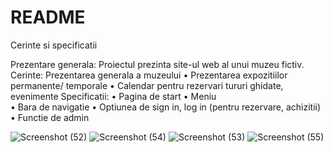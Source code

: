 # README

Cerinte si specificatii

Prezentare generala:
	Proiectul prezinta site-ul web al unui muzeu fictiv. 
Cerinte: 
Prezentarea generala a muzeului
•	Prezentarea expozitiilor permanente/ temporale
•	Calendar pentru rezervari tururi ghidate, evenimente
Specificatii: 
•	Pagina de start
•	Meniu	
•	Bara de navigatie
•	Optiunea de sign in, log in (pentru rezervare, achizitii)
•	Functie de admin

![Screenshot (52)](https://github.com/bolbotinaflavia/Proiect-PW/assets/45201779/58ac7b76-1cff-4add-971a-3feb57c2a0b1)
![Screenshot (54)](https://github.com/bolbotinaflavia/Proiect-PW/assets/45201779/aa6287c6-da46-4d94-8bd9-cf30614e7dfb)
![Screenshot (53)](https://github.com/bolbotinaflavia/Proiect-PW/assets/45201779/ff110a21-f92e-43d8-a994-69e2855dcb95)
![Screenshot (55)](https://github.com/bolbotinaflavia/Proiect-PW/assets/45201779/f40ffbb2-2ef6-4adc-8903-10ad9a47a9b8)
